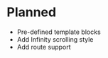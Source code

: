 Planned
=======

 * Pre-defined template blocks
 * Add Infinity scrolling style
 * Add route support